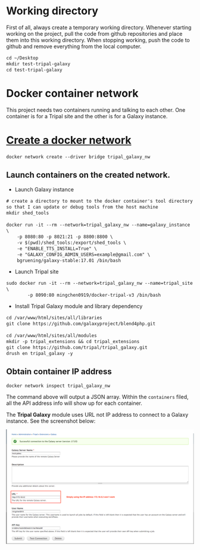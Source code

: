 # Working directory

First of all, always create a temporary working directory. Whenever starting working on the project, pull the code
from github repositories and place them into this working directory. When stopping working, push the code to github
and remove everything from the local computer.


``` 
cd ~/Desktop
mkdir test-tripal-galaxy
cd test-tripal-galaxy
```

# Docker container network

This project needs two containers running and talking to each other. One container is
for a Tripal site and the other is for a Galaxy instance.


# [Create a docker network](https://docs.docker.com/engine/userguide/networking/#bridge-networks)

```
docker network create --driver bridge tripal_galaxy_nw
```


## Launch containers on the created network.

* Launch Galaxy instance

```
# create a directory to mount to the docker container's tool directory so that I can update or debug tools from the host machine
mkdir shed_tools
 
docker run -it --rm --network=tripal_galaxy_nw --name=galaxy_instance \
    -p 8080:80 -p 8021:21 -p 8800:8800 \
    -v $(pwd)/shed_tools:/export/shed_tools \ 
    -e "ENABLE_TTS_INSTALL=True" \
    -e "GALAXY_CONFIG_ADMIN_USERS=example@gmail.com" \
    bgruening/galaxy-stable:17.01 /bin/bash
```

* Launch Tripal site

``` 
sudo docker run -it --rm --network=tripal_galaxy_nw --name=tripal_site \
        -p 8090:80 mingchen0919/docker-tripal-v3 /bin/bash
```

* Install Tripal Galaxy module and library dependency

``` 
cd /var/www/html/sites/all/libraries
git clone https://github.com/galaxyproject/blend4php.git

cd /var/www/html/sites/all/modules
mkdir -p tripal_extensions && cd tripal_extensions
git clone https://github.com/tripal/tripal_galaxy.git
drush en tripal_galaxy -y
```

## Obtain container IP address

``` 
docker network inspect tripal_galaxy_nw
```

The command above will output a JSON array. Within the `containers` filed, all the API address info will show up for each container.


The **Tripal Galaxy** module uses URL not IP address to connect to a Galaxy instance. See the screenshot below:

![tripal galaxy connection](images/tripal_galaxy_connect_to_galaxy.png)

